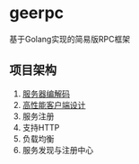 # geerpc
基于Golang实现的简易版RPC框架

## 项目架构
1. <a href="https://github.com/LewyHua/geerpc/tree/main/doc/服务器编解码.md">服务器编解码</a>
2. <a href="https://github.com/LewyHua/geerpc/tree/main/doc/高性能客户端设计.md">高性能客户端设计</a>
3. 服务注册
4. 支持HTTP
5. 负载均衡
6. 服务发现与注册中心